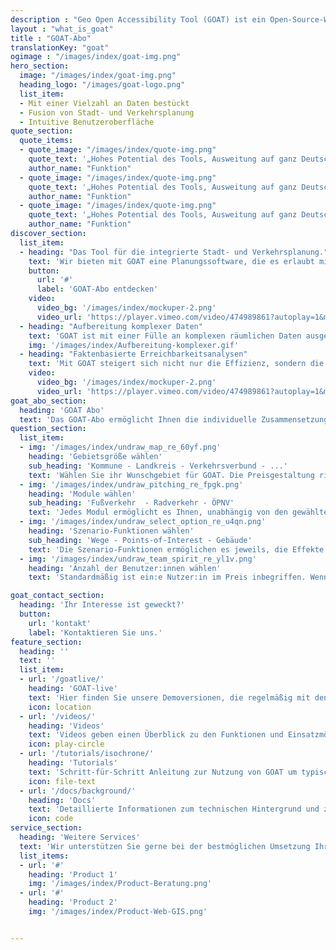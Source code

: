 ```yaml
---
description : "Geo Open Accessibility Tool (GOAT) ist ein Open-Source-Webtool zur Erreichbarkeitsplanung mit Fokus auf Nachhaltigkeit."
layout : "what_is_goat"
title : "GOAT-Abo"
translationKey: "goat"
ogimage : "/images/index/goat-img.png"
hero_section:
  image: "/images/index/goat-img.png"
  heading_logo: "/images/goat-logo.png"
  list_item:
  - Mit einer Vielzahl an Daten bestückt
  - Fusion von Stadt- und Verkehrsplanung
  - Intuitive Benutzeroberfläche
quote_section:
  quote_items:
  - quote_image: "/images/index/quote-img.png"
    quote_text: '„Hohes Potential des Tools, Ausweitung auf ganz Deutschland wäre ein großer Mehrwert“​'
    author_name: "Funktion"
  - quote_image: "/images/index/quote-img.png"
    quote_text: '„Hohes Potential des Tools, Ausweitung auf ganz Deutschland wäre ein großer Mehrwert“​'
    author_name: "Funktion"
  - quote_image: "/images/index/quote-img.png"
    quote_text: '„Hohes Potential des Tools, Ausweitung auf ganz Deutschland wäre ein großer Mehrwert“​'
    author_name: "Funktion"
discover_section:
  list_item:
  - heading: "Das Tool für die integrierte Stadt- und Verkehrsplanung."
    text: 'Wir bieten mit GOAT eine Planungssoftware, die es erlaubt mit Hilfe von Erreichbarkeitsanalysen mühelos den Ist-Zustand zu analysieren und neue Konzepte und Vorhaben, wie den Bau neuer Infrastruktur oder Einrichtungen (z.B. Kindergarten, Bikesharing) zu bewerten.'
    button:
      url: '#'
      label: 'GOAT-Abo entdecken'
    video:
      video_bg: '/images/index/mockuper-2.png'
      video_url: 'https://player.vimeo.com/video/474989861?autoplay=1&muted=1'
  - heading: "Aufbereitung komplexer Daten"
    text: 'GOAT ist mit einer Fülle an komplexen räumlichen Daten ausgestattet. Im GOAT-Abo sind u.a. Points-of-Interests, Gebäude, Bevölkerungsdaten, Flächennutzung, Umweltdaten und verschiedene Hintergrundkarten enthalten. Außerdem können problemlos eigene Datensätze integriert werden.'
    img: '/images/index/Aufbereitung-komplexer.gif'
  - heading: "Faktenbasierte Erreichbarkeitsanalysen"
    text: 'Mit GOAT steigert sich nicht nur die Effizienz, sondern die faktenbasierten Analysen unterstützen in bisher oft subjektiven Entscheidungs- und Investitionsprozessen.'
    video:
      video_bg: '/images/index/mockuper-2.png'
      video_url: 'https://player.vimeo.com/video/474989861?autoplay=1&muted=1'
goat_abo_section:
  heading: 'GOAT Abo'
  text: 'Das GOAT-Abo ermöglicht Ihnen die individuelle Zusammensetzung von GOAT, zugeschnitten auf Ihre Bedürfnisse. Die Preisgestaltung richten sich nach der gewählten Gebietsgröße und der Einwohnerzahl. Schon ab 3.000 € / Jahr buchbar.'
question_section:
  list_item:
  - img: '/images/index/undraw_map_re_60yf.png'
    heading: 'Gebietsgröße wählen'
    sub_heading: 'Kommune - Landkreis - Verkehrsverbund - ...'
    text: 'Wählen Sie ihr Wunschgebiet für GOAT.​ Die Preisgestaltung richtet sich nach der Anzahl der Einwohner. '
  - img: '/images/index/undraw_pitching_re_fpgk.png'
    heading: 'Module wählen'
    sub_heading: 'Fußverkehr  - Radverkehr - ÖPNV'
    text: 'Jedes Modul ermöglicht es Ihnen, unabhängig von den gewählten Funktionen, Erreichbarkeitsanalysen des Ist-Zustandes für die ausgewählten Verkehrsmittel (Fuß, Rad und/oder ÖPNV) durchzuführen.'
  - img: '/images/index/undraw_select_option_re_u4qn.png'
    heading: 'Szenario-Funktionen wählen'
    sub_heading: 'Wege - Points-of-Interest - Gebäude'
    text: 'Die Szenario-Funktionen ermöglichen es jeweils, die Effekte neuer Infrastruktur (Wege, POIs, und/oder Gebäude) zu analysieren und die Auswirkungen auf die Erreichbarkeit zu ermitteln.'
  - img: '/images/index/undraw_team_spirit_re_yl1v.png'
    heading: 'Anzahl der Benutzer:innen wählen'
    text: 'Standardmäßig ist ein:e Nutzer:in im Preis inbegriffen. Wenn Sie GOAT im Team benutzen möchten, können Sie gerne mehr Nutzer:innen hinzubuchen.'

goat_contact_section:
  heading: 'Ihr Interesse ist geweckt?'
  button:
    url: 'kontakt'
    label: 'Kontaktieren Sie uns.'
feature_section:
  heading: ''
  text: ''
  list_item:
  - url: '/goatlive/'
    heading: 'GOAT-live'
    text: 'Hier finden Sie unsere Demoversionen, die regelmäßig mit den neusten Funktionen und Daten bestückt werden.'
    icon: location
  - url: '/videos/'
    heading: 'Videos'
    text: 'Videos geben einen Überblick zu den Funktionen und Einsatzmöglichkeiten von GOAT.'
    icon: play-circle
  - url: '/tutorials/isochrone/'
    heading: 'Tutorials'
    text: 'Schritt-für-Schritt Anleitung zur Nutzung von GOAT um typische Planungsfragen aus der Praxis zu bearbeiten.'
    icon: file-text
  - url: '/docs/background/'
    heading: 'Docs'
    text: 'Detaillierte Informationen zum technischen Hintergrund und zur Beteiligung am Open-Source-Projekt.'
    icon: code
service_section:
  heading: 'Weitere Services'
  text: 'Wir unterstützen Sie gerne bei der bestmöglichen Umsetzung Ihres Vorhabens durch:​Workshops und Schulungen, Implementierung von individuellen Funktionen (z.B. Barrierefreiheitscheck, Schulwegcheck)​, zusätzliche Programmierstunden für individuellen Anpassungen​und Beratungsleistungen unter Einsatz von GOAT.'
  list_items: 
  - url: '#'
    heading: 'Product 1'
    img: '/images/index/Product-Beratung.png'
  - url: '#'
    heading: 'Product 2'
    img: '/images/index/Product-Web-GIS.png'


---
```

